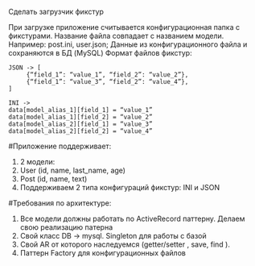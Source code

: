 Сделать загрузчик фикстур

При загрузке приложение считывается конфигурационная папка с фикстурами. Название
файла совпадает с названием модели. Например: post.ini, user.json;
Данные из конфигурационного файла и сохраняются в БД (MySQL)
Формат файлов фикстур:
```
JSON -> [
	 {“field_1”: “value_1”, “field_2”: “value_2”},
	 {“field_1”: “value_3”, “field_2”: “value_4”},
]

INI ->
data[model_alias_1][field_1] = “value_1”
data[model_alias_1][field_2] = “value_2”
data[model_alias_2][field_1] = “value_3”
data[model_alias_2][field_2] = “value_4”
```

#Приложение поддерживает:
1. 2 модели:
1. User (id, name, last_name, age)
2. Post (id, name, text)
2. Поддерживаем 2 типа конфигураций фикстур: INI и JSON

#Требования по архитектуре:

1. Все модели должны работать по ActiveRecord паттерну. Делаем свою реализацию
патерна
1. Свой класс DB -> mysql. Singleton для работы с базой
2. Свой AR от которого наследуемся (getter/setter , save, find ).
2. Паттерн Factory для конфигурационных файлов
